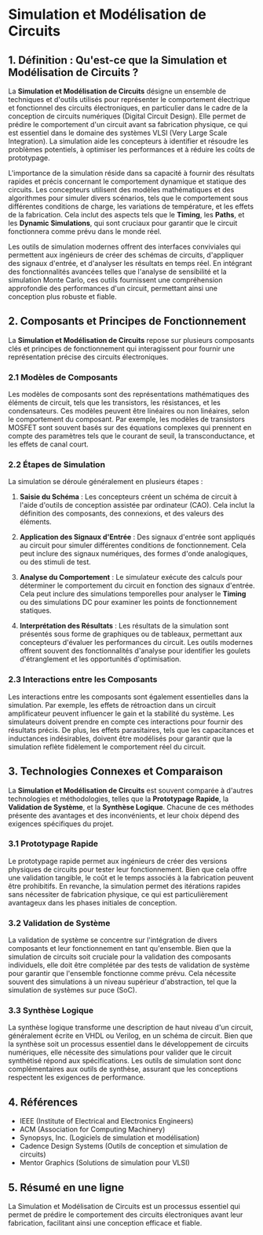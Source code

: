 # Simulation et Modélisation de Circuits

## 1. Définition : Qu'est-ce que la **Simulation et Modélisation de Circuits** ?
La **Simulation et Modélisation de Circuits** désigne un ensemble de techniques et d'outils utilisés pour représenter le comportement électrique et fonctionnel des circuits électroniques, en particulier dans le cadre de la conception de circuits numériques (Digital Circuit Design). Elle permet de prédire le comportement d'un circuit avant sa fabrication physique, ce qui est essentiel dans le domaine des systèmes VLSI (Very Large Scale Integration). La simulation aide les concepteurs à identifier et résoudre les problèmes potentiels, à optimiser les performances et à réduire les coûts de prototypage.

L'importance de la simulation réside dans sa capacité à fournir des résultats rapides et précis concernant le comportement dynamique et statique des circuits. Les concepteurs utilisent des modèles mathématiques et des algorithmes pour simuler divers scénarios, tels que le comportement sous différentes conditions de charge, les variations de température, et les effets de la fabrication. Cela inclut des aspects tels que le **Timing**, les **Paths**, et les **Dynamic Simulations**, qui sont cruciaux pour garantir que le circuit fonctionnera comme prévu dans le monde réel.

Les outils de simulation modernes offrent des interfaces conviviales qui permettent aux ingénieurs de créer des schémas de circuits, d'appliquer des signaux d'entrée, et d'analyser les résultats en temps réel. En intégrant des fonctionnalités avancées telles que l'analyse de sensibilité et la simulation Monte Carlo, ces outils fournissent une compréhension approfondie des performances d'un circuit, permettant ainsi une conception plus robuste et fiable.

## 2. Composants et Principes de Fonctionnement
La **Simulation et Modélisation de Circuits** repose sur plusieurs composants clés et principes de fonctionnement qui interagissent pour fournir une représentation précise des circuits électroniques.

### 2.1 Modèles de Composants
Les modèles de composants sont des représentations mathématiques des éléments de circuit, tels que les transistors, les résistances, et les condensateurs. Ces modèles peuvent être linéaires ou non linéaires, selon le comportement du composant. Par exemple, les modèles de transistors MOSFET sont souvent basés sur des équations complexes qui prennent en compte des paramètres tels que le courant de seuil, la transconductance, et les effets de canal court.

### 2.2 Étapes de Simulation
La simulation se déroule généralement en plusieurs étapes :

1. **Saisie du Schéma** : Les concepteurs créent un schéma de circuit à l'aide d'outils de conception assistée par ordinateur (CAO). Cela inclut la définition des composants, des connexions, et des valeurs des éléments.

2. **Application des Signaux d'Entrée** : Des signaux d'entrée sont appliqués au circuit pour simuler différentes conditions de fonctionnement. Cela peut inclure des signaux numériques, des formes d'onde analogiques, ou des stimuli de test.

3. **Analyse du Comportement** : Le simulateur exécute des calculs pour déterminer le comportement du circuit en fonction des signaux d'entrée. Cela peut inclure des simulations temporelles pour analyser le **Timing** ou des simulations DC pour examiner les points de fonctionnement statiques.

4. **Interprétation des Résultats** : Les résultats de la simulation sont présentés sous forme de graphiques ou de tableaux, permettant aux concepteurs d'évaluer les performances du circuit. Les outils modernes offrent souvent des fonctionnalités d'analyse pour identifier les goulets d'étranglement et les opportunités d'optimisation.

### 2.3 Interactions entre les Composants
Les interactions entre les composants sont également essentielles dans la simulation. Par exemple, les effets de rétroaction dans un circuit amplificateur peuvent influencer le gain et la stabilité du système. Les simulateurs doivent prendre en compte ces interactions pour fournir des résultats précis. De plus, les effets parasitaires, tels que les capacitances et inductances indésirables, doivent être modélisés pour garantir que la simulation reflète fidèlement le comportement réel du circuit.

## 3. Technologies Connexes et Comparaison
La **Simulation et Modélisation de Circuits** est souvent comparée à d'autres technologies et méthodologies, telles que la **Prototypage Rapide**, la **Validation de Système**, et la **Synthèse Logique**. Chacune de ces méthodes présente des avantages et des inconvénients, et leur choix dépend des exigences spécifiques du projet.

### 3.1 Prototypage Rapide
Le prototypage rapide permet aux ingénieurs de créer des versions physiques de circuits pour tester leur fonctionnement. Bien que cela offre une validation tangible, le coût et le temps associés à la fabrication peuvent être prohibitifs. En revanche, la simulation permet des itérations rapides sans nécessiter de fabrication physique, ce qui est particulièrement avantageux dans les phases initiales de conception.

### 3.2 Validation de Système
La validation de système se concentre sur l'intégration de divers composants et leur fonctionnement en tant qu'ensemble. Bien que la simulation de circuits soit cruciale pour la validation des composants individuels, elle doit être complétée par des tests de validation de système pour garantir que l'ensemble fonctionne comme prévu. Cela nécessite souvent des simulations à un niveau supérieur d'abstraction, tel que la simulation de systèmes sur puce (SoC).

### 3.3 Synthèse Logique
La synthèse logique transforme une description de haut niveau d'un circuit, généralement écrite en VHDL ou Verilog, en un schéma de circuit. Bien que la synthèse soit un processus essentiel dans le développement de circuits numériques, elle nécessite des simulations pour valider que le circuit synthétisé répond aux spécifications. Les outils de simulation sont donc complémentaires aux outils de synthèse, assurant que les conceptions respectent les exigences de performance.

## 4. Références
- IEEE (Institute of Electrical and Electronics Engineers)
- ACM (Association for Computing Machinery)
- Synopsys, Inc. (Logiciels de simulation et modélisation)
- Cadence Design Systems (Outils de conception et simulation de circuits)
- Mentor Graphics (Solutions de simulation pour VLSI)

## 5. Résumé en une ligne
La Simulation et Modélisation de Circuits est un processus essentiel qui permet de prédire le comportement des circuits électroniques avant leur fabrication, facilitant ainsi une conception efficace et fiable.